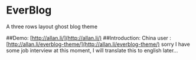 # EverBlog
A three rows layout ghost blog theme

##Demo:
[http://allan.li/](http://allan.li/)
##Introduction:
China user : [http://allan.li/everblog-theme/](http://allan.li/everblog-theme/)
sorry I have some job interview at this moment, I will translate this to english later...
